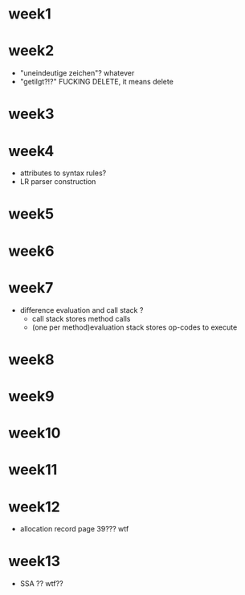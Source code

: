# week1
# week2
- "uneindeutige zeichen"? whatever
- "getilgt?!?" FUCKING DELETE, it means delete

# week3
# week4
- attributes to syntax rules?
- LR parser construction
# week5
# week6
# week7
- difference evaluation and call stack ?
  - call stack stores method calls
  - (one per method)evaluation stack stores op-codes to execute
# week8
# week9
# week10
# week11
# week12
- allocation record page 39??? wtf
# week13
- SSA ?? wtf??
